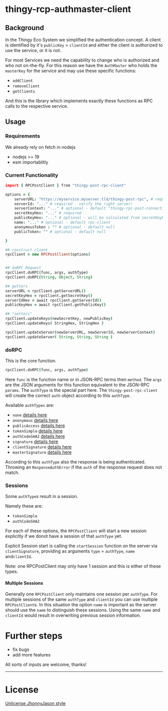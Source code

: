 # thingy-rcp-authmaster-client


## Background
In the Thingy Eco System we simplified the authentication concept. 
A client is identified by it's `publicKey`  = `clientId` and either the client is authorized to use the service, or it is not.

For most Services we need the capability to change who is authorized and who not on-the-fly.
For this reason we have the `AuthMaster`  who holds the `masterKey` for the service and may use these specific functions:

- `addClient`
- `removeClient`
- `getClients`

And this is the library which implements exactly these functions as RPC calls to the respective service.


## Usage
### Requirements
We already rely on fetch in nodejs
- nodejs >= 19
- esm importablitly

### Current Functionality
```coffeescript
import { RPCPostClient } from "thingy-post-rpc-client"

options = {
    serverURL: "https://myservice.myserver.tld/thingy-post-rpc", # required
    serverId: "..." # required - verify the right server!
    serverContext: "..." # optional - default "thingy-rpc-post-connection"
    secretKeyHex: "..." # required
    publicKeyHex: "..." # optional - will be calculated from secretKeyHex
    name: "..." # optional - default rpc-client
    anonymousToken : "" # optional - default null
    publicToken: "" # optional - default null

}

## construct client
rpcClient = new RPCPostClient(options)


## doRPC Request
rpcClient.doRPC(func, args, authType)
rpcClient.doRPC(String, Object, String)

## getters
serverURL = rpcClient.getServerURL()
secretKeyHex = rpcClient.getSecretKey()
serverIdHex = await rpcClient.getServerId()
publicKeyHex = await rpcClient.getPublicKey()

## "setters"
rpcClient.updateKeys(newSecretKey, newPublicKey)
rpcClient.updateKeys( StringHex, StringHex )

rpcClient.updateServer(newServerURL, newServerId, newServerContext)
rpcClient.updateServer( String, String, String )

```

### doRPC
This is the core function.
```coffeescript
rpcClient.doRPC(func, args, authType)
```

Here `func` is the function name or in JSON-RPC terms then `method`.
The `args` are the JSON arguments for this function equivalent to the JSON-RPC `params`.
The `authType` is the special part here. The `thingy-post-rpc-client` will create the correct `auth` object according to this `authType`.

Available `authTypes` are:
- `none` [details here](https://hackmd.io/dZ_QRu5YR2eHGDeZb-lYcg?vie#None)
- `anonymous` [details here](https://hackmd.io/dZ_QRu5YR2eHGDeZb-lYcg?vie#Anonymous)
- `publicAccess` [details here](https://hackmd.io/dZ_QRu5YR2eHGDeZb-lYcg?vie#Non-Anonymous)
- `tokenSimple` [details here](https://hackmd.io/dZ_QRu5YR2eHGDeZb-lYcg?vie#Simple-Token)
- `authCodeSHA2` [details here](https://hackmd.io/dZ_QRu5YR2eHGDeZb-lYcg?vie#AuthCode-SHA2)
- `signature` [details here](https://hackmd.io/dZ_QRu5YR2eHGDeZb-lYcg?vie#Signatures)
- `clientSignature` [details here](https://hackmd.io/dZ_QRu5YR2eHGDeZb-lYcg?vie#Signatures)
- `masterSignature` [details here](https://hackmd.io/dZ_QRu5YR2eHGDeZb-lYcg?vie#Signatures)

According to this `authType` also the response is being authenticated. Throwing an `ResponseAuthError` if the `auth` of the response request does not match.


### Sessions
Some `authType`s result in a session. 

Namely these are:
- `tokenSimple`
- `authCodeSHA2`

For each of these options, the `RPCPostClient` will start a new session explicitly if we donot have a session of that `authType` yet.

Explicit Session start is calling the `startSession` function on the server via `clientSignature`, providing as arguments `type` = `authType`, `name` and`clientId`.

Note: one RPCPostClient may only have 1 session and this is either of these types.

#### Multiple Sessions
Generally one `RPCPostClient` only maintains one session per `authType`.
For multiple sessions of the same `authType` and `clientId` you can use multiple `RPCPostClient`s. In this situation the option `name` is important as the server should use the `name` to distinguish these sessions. Using the same `name` and `clientId` would result in overwriting previous session information.


# Further steps

- fix bugs
- add more features


All sorts of inputs are welcome, thanks!

---

# License
[Unlicense JhonnyJason style](https://hackmd.io/nCpLO3gxRlSmKVG3Zxy2hA?view)
